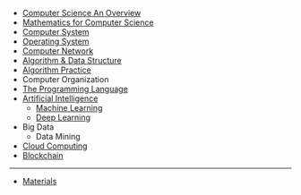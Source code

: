 
 
* [Computer Science An Overview](Computer_Science_an_Overview)	 
* [Mathematics for Computer Science](Mathematics_for_Computer_Science)
* [Computer System](Computer_System)
* [Operating System](Operating_System)
* [Computer Network](Computer_Network) 
* [Algorithm & Data Structure](Algorithm-Data_Structure)
* [Algorithm Practice](Algorithm_Practice)
* Computer Organization		
* [The Programming Language](The_Programming_Language) 
* [Artificial Intelligence](Artificial_Intelligence)
   * [Machine Learning](Machine_Learning)
   * [Deep Learning](Deep_Learning)
* Big Data		
   * Data Mining		 
* [Cloud Computing](Cloud_Computing) 
* [Blockchain](Blockchain)
---
* [Materials](Materials.md)


